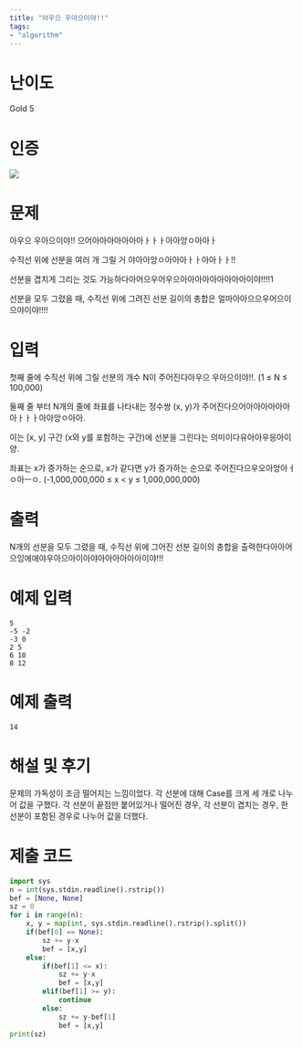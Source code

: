 ```yaml
---
title: "아우으 우아으이야!!"
tags:
- "algorithm"
---
```


# 난이도
Gold 5

# 인증
![](https://bmchun00.github.io/assets/algo/week7-.png)

# 문제
아우으 우아으이야!! 으어아아아아아아아ㅏㅏㅏ아아앙ㅇ아아ㅏ

수직선 위에 선분을 여러 개 그릴 거 야아아앙ㅇ아아아ㅏㅏ아아ㅏㅏ!!

선분을 겹치게 그리는 것도 가능하다아어으우어우으아아아아아아아아아이야!!!!1

선분을 모두 그렸을 때, 수직선 위에 그려진 선분 길이의 총합은 얼마아아으으우어으이으야이야!!!!

# 입력
첫째 줄에 수직선 위에 그릴 선분의 개수 N이 주어진다아우으 우아으이야!!. (1 ≤ N ≤ 100,000)

둘째 줄 부터 N개의 줄에 좌표를 나타내는 정수쌍 (x, y)가 주어진다으어아아아아아아아ㅏㅏㅏ아아앙ㅇ아아.

이는 [x, y] 구간 (x와 y를 포함하는 구간)에 선분을 그린다는 의미이다유아아우응아이양. 

좌표는 x가 증가하는 순으로, x가 같다면 y가 증가하는 순으로 주어진다으우오아앙아ㅓㅇ아ㅡㅇ. (-1,000,000,000 ≤ x < y ≤ 1,000,000,000)

# 출력
N개의 선분을 모두 그렸을 때, 수직선 위에 그어진 선분 길이의 총합을 출력한다아아어으잉에애야우아으아이아야아아아아아아이야!!!

# 예제 입력
```
5
-5 -2
-3 0
2 5
6 10
8 12
```

# 예제 출력
```
14
```

# 해설 및 후기
문제의 가독성이 조금 떨어지는 느낌이었다. 각 선분에 대해 Case를 크게 세 개로 나누어 값을 구했다.
각 선분이 끝점만 붙어있거나 떨어진 경우, 각 선분이 겹치는 경우, 한 선분이 포함된 경우로 나누어 값을 더했다.

# 제출 코드
```py
import sys
n = int(sys.stdin.readline().rstrip())
bef = [None, None]
sz = 0
for i in range(n):
    x, y = map(int, sys.stdin.readline().rstrip().split())
    if(bef[0] == None):
        sz += y-x
        bef = [x,y]
    else:
        if(bef[1] <= x):
            sz += y-x
            bef = [x,y]
        elif(bef[1] >= y):
            continue
        else:
            sz += y-bef[1]
            bef = [x,y]
print(sz)
```